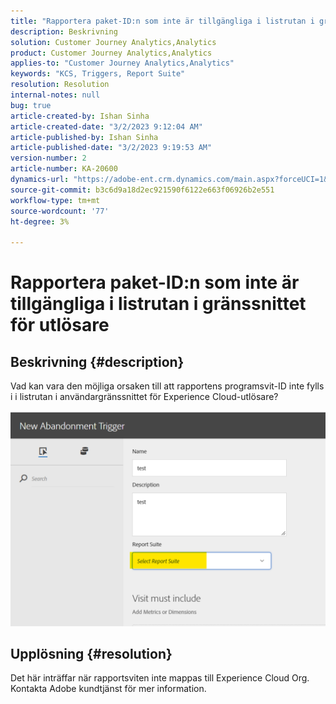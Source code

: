 ```yaml
---
title: "Rapportera paket-ID:n som inte är tillgängliga i listrutan i gränssnittet för utlösare"
description: Beskrivning
solution: Customer Journey Analytics,Analytics
product: Customer Journey Analytics,Analytics
applies-to: "Customer Journey Analytics,Analytics"
keywords: "KCS, Triggers, Report Suite"
resolution: Resolution
internal-notes: null
bug: true
article-created-by: Ishan Sinha
article-created-date: "3/2/2023 9:12:04 AM"
article-published-by: Ishan Sinha
article-published-date: "3/2/2023 9:19:53 AM"
version-number: 2
article-number: KA-20600
dynamics-url: "https://adobe-ent.crm.dynamics.com/main.aspx?forceUCI=1&pagetype=entityrecord&etn=knowledgearticle&id=bac1b647-dab8-ed11-83fe-6045bd0065f9"
source-git-commit: b3c6d9a18d2ec921590f6122e663f06926b2e551
workflow-type: tm+mt
source-wordcount: '77'
ht-degree: 3%

---
```


# Rapportera paket-ID:n som inte är tillgängliga i listrutan i gränssnittet för utlösare

## Beskrivning {#description}

Vad kan vara den möjliga orsaken till att rapportens programsvit-ID inte fylls i i listrutan i användargränssnittet för Experience Cloud-utlösare?

![](assets/___bbc1b647-dab8-ed11-83fe-6045bd0065f9___.png)

## Upplösning {#resolution}

Det här inträffar när rapportsviten inte mappas till Experience Cloud Org. Kontakta Adobe kundtjänst för mer information.

<br> 